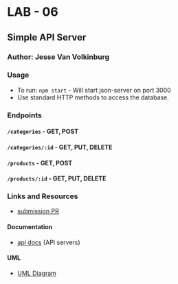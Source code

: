 # LAB - 06

## Simple API Server

### Author: Jesse Van Volkinburg

### Usage
- To run: `npm start` - Will start json-server on port 3000
- Use standard HTTP methods to access the database.

### Endpoints
#### `/categories` - GET, POST
#### `/categories/:id` - GET, PUT, DELETE
#### `/products` - GET, POST
#### `/products/:id` - GET, PUT, DELETE

### Links and Resources
* [submission PR](https://github.com/401-advanced-javascript-jv/06-http-rest/pull/1)

#### Documentation
* [api docs](https://app.swaggerhub.com/apis-docs/vanvoljg/06-simple-api/0.1) (API servers)

#### UML
* [UML Diagram](https://www.draw.io/?lightbox=1&highlight=0000ff&edit=_blank&layers=1&nav=1#R7Vvbcuo2FP0aHptBkuXLY0I4p51Jp5lJzjTpm7GF7dYgRogA%2FfoKLF%2FkG%2BDY2Dn0hbG2tmR5r%2BUlaVuM0GSx%2B87slf87dUk4gmN3N0KPIwgtHYjfg2EfGTTTigweC9zIBFLDS%2FAvkcaxtG4Cl6wVR05pyIOVanTockkcrthsxuhWdZvTUL3ryvZIwfDi2GHR%2Bmfgcj%2BymtBI7b%2BSwPPlnbGJooqFHfvKB1n7tku3GROajtCEUcqjq8VuQsJD6OKwRO2%2BVdQm42Jkyc9p4D79%2BPhrt%2FW1tfPbAu5s7823f5FYfNjhRj6vHCzfxwFgdLN0yaGT8Qg9bP2Ak5eV7RxqtwJxYfP5IhQlIC5ld4RxsqscJ0ieXpCG0AXhbC9cZAOEzaiJJAzA%2Bh2OLNsUABCH1c8EX5c2W2LuJZ2ncREXMjQXhAlYhbAQV9BEFinjPvXo0g6nqfVBDVzq80TpSobrb8L5XnLe3nCqBlMEjO3fDu3vII7L77K%2FY%2BFxp5T2suRs2MfxxsdedgF%2Fi93E9XumQ1FMuzgU4h7mQRhOaEjZ8WGRi4npasK%2B5oz%2BQzI1JpwhXU%2BQP0SlHncRRLphDjlNSm4zj%2FA6VGA5kRgJbR58qAMp44Rs%2BkwDMcQMAccqAY0craIHkK1yzEqG0ZxsCPRCtpgmKTXeM1XlNMkwtDlBc1ybmw5xnDKuzUys4XFPXNPa4No9Y%2FY%2B47A6cGhdQ8V4spRUFFxUNf6Uv3HCH6I6f3ERjbhdfhfnmC%2FA708ocJ7gc6KXE9w1rNn4f4JfQnBU7w8trc6%2FI4LrDQiuMKZFthuN2G5cxPavQXC9D4JrmnkRYXE8%2B1%2BVsMaXJ%2Byn%2BDrMFccw%2BHpiBYHHfawgzP752lQrY6KDDMt%2Fku2Y2QZhiwwzctsxeN3tWJyIyuRIJmFA5M2yHORkx1WWqPgs6ZLkwJQmOwy8pSg6olsi7A%2BHDErg2OG9rFgErntkcVn%2BRSXzqIUUjFWxA84kYLDMyWTzL0irBvdz%2BRdQwKAQ%2FWvnqYyc8On9p6lgk3m8q6l7XKtoaooqEVNFSTPKet5E7trEnJdO5Lpjktm8XV0E8ExhtDrRRQTVlzTJmMddROPqThdh4Z2cLt1VdDs9PCjhjIkrjx%2FD%2Fs2xOfEoC8i6rPpnlVIDn6MSoERMu0tmo%2BGJKdRVNUUDUFOEvoyaVm2EwAn9rEtTXVlMtWuK6cVpKpzblVswS6%2FiLgqYdf7d7IriEDYRZDGwe9H5DQkz1FVlrlCc6yozHp4ya9oAlRk3UOau8lWwe5nuV5n1Xpe5BSnNb%2F%2B7Xubql6nqilF34%2FCb1FRNG6CmGsPTVB0NL3eAmhxxGZKmgtFXyh2YvYoqzuUOgHllUTWbiurtiKmOhpc6gMXJ8PmPl9cWYMl%2Bu6j62jEwgExVxIFZho9ZouH5FUx78BRfq%2B%2FT1yZYJJpXpZIDwwKC3IwKysDQrgmGVvxudCNgIEu7y2mXNe4djuInpOcfLSlXcqyl6iDMwACCOLenB%2F3DAwvwPE6fpq%2FTdhBKDnJUHf0YGEIIwvwrVHoMHl8Vo%2BKHg1vGSNPB4BAqpoBvVuQwGp7IFZfPN7IkwPnTEgCfC0bN5vZzYBQTQ7e7l9Fxfr4BRofbGVFM%2F%2FgWJRXSPw%2Bi6X8%3D)
